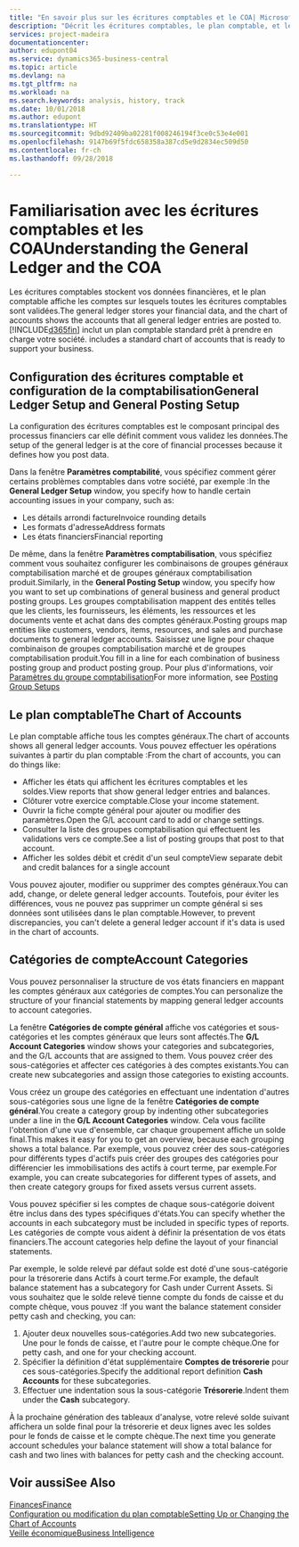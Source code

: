 ```yaml
---
title: "En savoir plus sur les écritures comptables et le COA| Microsoft Docs"
description: "Décrit les écritures comptables, le plan comptable, et les catégories de compte."
services: project-madeira
documentationcenter: 
author: edupont04
ms.service: dynamics365-business-central
ms.topic: article
ms.devlang: na
ms.tgt_pltfrm: na
ms.workload: na
ms.search.keywords: analysis, history, track
ms.date: 10/01/2018
ms.author: edupont
ms.translationtype: HT
ms.sourcegitcommit: 9dbd92409ba02281f008246194f3ce0c53e4e001
ms.openlocfilehash: 9147b69f5fdc658358a387cd5e9d2834ec509d50
ms.contentlocale: fr-ch
ms.lasthandoff: 09/28/2018

---
```

# <a name="understanding-the-general-ledger-and-the-coa"></a><span data-ttu-id="4875b-103">Familiarisation avec les écritures comptables et les COA</span><span class="sxs-lookup"><span data-stu-id="4875b-103">Understanding the General Ledger and the COA</span></span>
<span data-ttu-id="4875b-104">Les écritures comptables stockent vos données financières, et le plan comptable affiche les comptes sur lesquels toutes les écritures comptables sont validées.</span><span class="sxs-lookup"><span data-stu-id="4875b-104">The general ledger stores your financial data, and the chart of accounts shows the accounts that all general ledger entries are posted to.</span></span> [!INCLUDE[d365fin](includes/d365fin_md.md)] <span data-ttu-id="4875b-105">inclut un plan comptable standard prêt à prendre en charge votre société.</span><span class="sxs-lookup"><span data-stu-id="4875b-105"> includes a standard chart of accounts that is ready to support your business.</span></span>

## <a name="general-ledger-setup-and-general-posting-setup"></a><span data-ttu-id="4875b-106">Configuration des écritures comptable et configuration de la comptabilisation</span><span class="sxs-lookup"><span data-stu-id="4875b-106">General Ledger Setup and General Posting Setup</span></span>
<span data-ttu-id="4875b-107">La configuration des écritures comptables est le composant principal des processus financiers car elle définit comment vous validez les données.</span><span class="sxs-lookup"><span data-stu-id="4875b-107">The setup of the general ledger is at the core of financial processes because it defines how you post data.</span></span>  

<span data-ttu-id="4875b-108">Dans la fenêtre **Paramètres comptabilité**, vous spécifiez comment gérer certains problèmes comptables dans votre société, par exemple :</span><span class="sxs-lookup"><span data-stu-id="4875b-108">In the **General Ledger Setup** window, you specify how to handle certain accounting issues in your company, such as:</span></span>  

* <span data-ttu-id="4875b-109">Les détails arrondi facture</span><span class="sxs-lookup"><span data-stu-id="4875b-109">Invoice rounding details</span></span>  
* <span data-ttu-id="4875b-110">Les formats d'adresse</span><span class="sxs-lookup"><span data-stu-id="4875b-110">Address formats</span></span>  
* <span data-ttu-id="4875b-111">Les états financiers</span><span class="sxs-lookup"><span data-stu-id="4875b-111">Financial reporting</span></span>  

<span data-ttu-id="4875b-112">De même, dans la fenêtre **Paramètres comptabilisation**, vous spécifiez comment vous souhaitez configurer les combinaisons de groupes généraux comptabilisation marché et de groupes généraux comptabilisation produit.</span><span class="sxs-lookup"><span data-stu-id="4875b-112">Similarly, in the **General Posting Setup** window, you specify how you want to set up combinations of general business and general product posting groups.</span></span> <span data-ttu-id="4875b-113">Les groupes comptabilisation mappent des entités telles que les clients, les fournisseurs, les éléments, les ressources et les documents vente et achat dans des comptes généraux.</span><span class="sxs-lookup"><span data-stu-id="4875b-113">Posting groups map entities like customers, vendors, items, resources, and sales and purchase documents to general ledger accounts.</span></span> <span data-ttu-id="4875b-114">Saisissez une ligne pour chaque combinaison de groupes comptabilisation marché et de groupes comptabilisation produit.</span><span class="sxs-lookup"><span data-stu-id="4875b-114">You fill in a line for each combination of business posting group and product posting group.</span></span> <span data-ttu-id="4875b-115">Pour plus d'informations, voir [Paramètres du groupe comptabilisation](finance-posting-groups.md)</span><span class="sxs-lookup"><span data-stu-id="4875b-115">For more information, see [Posting Group Setups](finance-posting-groups.md)</span></span>  

## <a name="the-chart-of-accounts"></a><span data-ttu-id="4875b-116">Le plan comptable</span><span class="sxs-lookup"><span data-stu-id="4875b-116">The Chart of Accounts</span></span>
<span data-ttu-id="4875b-117">Le plan comptable affiche tous les comptes généraux.</span><span class="sxs-lookup"><span data-stu-id="4875b-117">The chart of accounts shows all general ledger accounts.</span></span> <span data-ttu-id="4875b-118">Vous pouvez effectuer les opérations suivantes à partir du plan comptable :</span><span class="sxs-lookup"><span data-stu-id="4875b-118">From the chart of accounts, you can do things like:</span></span>  

* <span data-ttu-id="4875b-119">Afficher les états qui affichent les écritures comptables et les soldes.</span><span class="sxs-lookup"><span data-stu-id="4875b-119">View reports that show general ledger entries and balances.</span></span>  
* <span data-ttu-id="4875b-120">Clôturer votre exercice comptable.</span><span class="sxs-lookup"><span data-stu-id="4875b-120">Close your income statement.</span></span>  
* <span data-ttu-id="4875b-121">Ouvrir la fiche compte général pour ajouter ou modifier des paramètres.</span><span class="sxs-lookup"><span data-stu-id="4875b-121">Open the G/L account card to add or change settings.</span></span>  
* <span data-ttu-id="4875b-122">Consulter la liste des groupes comptabilisation qui effectuent les validations vers ce compte.</span><span class="sxs-lookup"><span data-stu-id="4875b-122">See a list of posting groups that post to that account.</span></span>
* <span data-ttu-id="4875b-123">Afficher les soldes débit et crédit d'un seul compte</span><span class="sxs-lookup"><span data-stu-id="4875b-123">View separate debit and credit balances for a single account</span></span>  

<span data-ttu-id="4875b-124">Vous pouvez ajouter, modifier ou supprimer des comptes généraux.</span><span class="sxs-lookup"><span data-stu-id="4875b-124">You can add, change, or delete general ledger accounts.</span></span> <span data-ttu-id="4875b-125">Toutefois, pour éviter les différences, vous ne pouvez pas supprimer un compte général si ses données sont utilisées dans le plan comptable.</span><span class="sxs-lookup"><span data-stu-id="4875b-125">However, to prevent discrepancies, you can't delete a general ledger account if it's data is used in the chart of accounts.</span></span>  

## <a name="account-categories"></a><span data-ttu-id="4875b-126">Catégories de compte</span><span class="sxs-lookup"><span data-stu-id="4875b-126">Account Categories</span></span>
<span data-ttu-id="4875b-127">Vous pouvez personnaliser la structure de vos états financiers en mappant les comptes généraux aux catégories de comptes.</span><span class="sxs-lookup"><span data-stu-id="4875b-127">You can personalize the structure of your financial statements by mapping general ledger accounts to account categories.</span></span>  

<span data-ttu-id="4875b-128">La fenêtre **Catégories de compte général** affiche vos catégories et sous-catégories et les comptes généraux que leurs sont affectés.</span><span class="sxs-lookup"><span data-stu-id="4875b-128">The **G/L Account Categories** window shows your categories and subcategories, and the G/L accounts that are assigned to them.</span></span> <span data-ttu-id="4875b-129">Vous pouvez créer des sous-catégories et affecter ces catégories à des comptes existants.</span><span class="sxs-lookup"><span data-stu-id="4875b-129">You can create new subcategories and assign those categories to existing accounts.</span></span>  

<span data-ttu-id="4875b-130">Vous créez un groupe des catégories en effectuant une indentation d'autres sous-catégories sous une ligne de la fenêtre **Catégories de compte général**.</span><span class="sxs-lookup"><span data-stu-id="4875b-130">You create a category group by indenting other subcategories under a line in the **G/L Account Categories** window.</span></span> <span data-ttu-id="4875b-131">Cela vous facilite l'obtention d'une vue d'ensemble, car chaque groupement affiche un solde final.</span><span class="sxs-lookup"><span data-stu-id="4875b-131">This makes it easy for you to get an overview, because each grouping shows a total balance.</span></span> <span data-ttu-id="4875b-132">Par exemple, vous pouvez créer des sous-catégories pour différents types d'actifs puis créer des groupes des catégories pour différencier les immobilisations des actifs à court terme, par exemple.</span><span class="sxs-lookup"><span data-stu-id="4875b-132">For example, you can create subcategories for different types of assets, and then create category groups for fixed assets versus current assets.</span></span>  

<span data-ttu-id="4875b-133">Vous pouvez spécifier si les comptes de chaque sous-catégorie doivent être inclus dans des types spécifiques d'états.</span><span class="sxs-lookup"><span data-stu-id="4875b-133">You can specify whether the accounts in each subcategory must be included in specific types of reports.</span></span> <span data-ttu-id="4875b-134">Les catégories de compte vous aident à définir la présentation de vos états financiers.</span><span class="sxs-lookup"><span data-stu-id="4875b-134">The account categories help define the layout of your financial statements.</span></span>  

<span data-ttu-id="4875b-135">Par exemple, le solde relevé par défaut solde est doté d'une sous-catégorie pour la trésorerie dans Actifs à court terme.</span><span class="sxs-lookup"><span data-stu-id="4875b-135">For example, the default balance statement has a subcategory for Cash under Current Assets.</span></span> <span data-ttu-id="4875b-136">Si vous souhaitez que le solde relevé tienne compte du fonds de caisse et du compte chèque, vous pouvez :</span><span class="sxs-lookup"><span data-stu-id="4875b-136">If you want the balance statement consider petty cash and checking, you can:</span></span>  

1. <span data-ttu-id="4875b-137">Ajouter deux nouvelles sous-catégories.</span><span class="sxs-lookup"><span data-stu-id="4875b-137">Add two new subcategories.</span></span> <span data-ttu-id="4875b-138">Une pour le fonds de caisse, et l'autre pour le compte chèque.</span><span class="sxs-lookup"><span data-stu-id="4875b-138">One for petty cash, and one for your checking account.</span></span>  
2. <span data-ttu-id="4875b-139">Spécifier la définition d'état supplémentaire **Comptes de trésorerie** pour ces sous-catégories.</span><span class="sxs-lookup"><span data-stu-id="4875b-139">Specify the additional report definition **Cash Accounts** for these subcategories.</span></span>  
3. <span data-ttu-id="4875b-140">Effectuer une indentation sous la sous-catégorie **Trésorerie**.</span><span class="sxs-lookup"><span data-stu-id="4875b-140">Indent them under the **Cash** subcategory.</span></span>  

<span data-ttu-id="4875b-141">À la prochaine génération des tableaux d'analyse, votre relevé solde suivant affichera un solde final pour la trésorerie et deux lignes avec les soldes pour le fonds de caisse et le compte chèque.</span><span class="sxs-lookup"><span data-stu-id="4875b-141">The next time you generate account schedules your balance statement will show a total balance for cash and two lines with balances for petty cash and the checking account.</span></span>  

## <a name="see-also"></a><span data-ttu-id="4875b-142">Voir aussi</span><span class="sxs-lookup"><span data-stu-id="4875b-142">See Also</span></span>
[<span data-ttu-id="4875b-143">Finances</span><span class="sxs-lookup"><span data-stu-id="4875b-143">Finance</span></span>](finance.md)  
[<span data-ttu-id="4875b-144">Configuration ou modification du plan comptable</span><span class="sxs-lookup"><span data-stu-id="4875b-144">Setting Up or Changing the Chart of Accounts</span></span>](finance-setup-chart-accounts.md)  
[<span data-ttu-id="4875b-145">Veille économique</span><span class="sxs-lookup"><span data-stu-id="4875b-145">Business Intelligence</span></span>](bi.md)  

